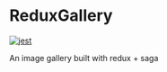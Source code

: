 # ReduxGallery

[![jest](https://jestjs.io/img/jest-badge.svg)](https://github.com/facebook/jest)

An image gallery built with redux + saga



